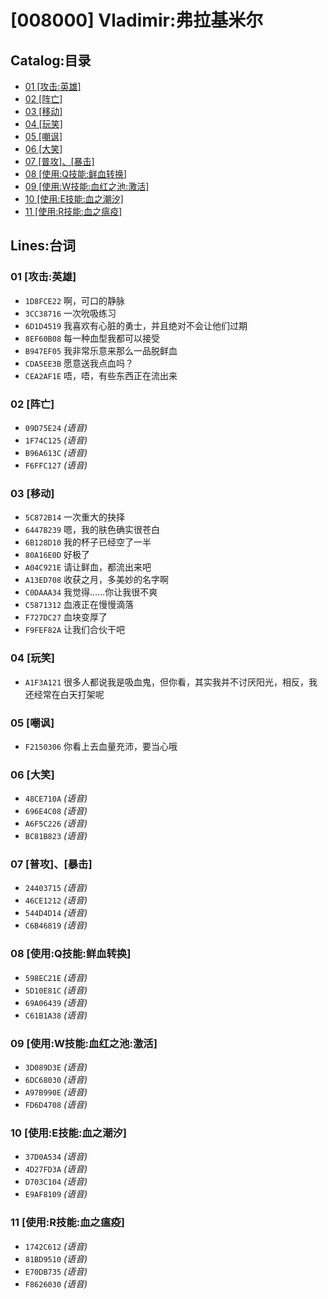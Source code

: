 # [008000] Vladimir:弗拉基米尔
## Catalog:目录
* [01 [攻击:英雄]](#01-攻击英雄)
* [02 [阵亡]](#02-阵亡)
* [03 [移动]](#03-移动)
* [04 [玩笑]](#04-玩笑)
* [05 [嘲讽]](#05-嘲讽)
* [06 [大笑]](#06-大笑)
* [07 [普攻]、[暴击]](#07-普攻暴击)
* [08 [使用:Q技能:鲜血转换]](#08-使用Q技能鲜血转换)
* [09 [使用:W技能:血红之池:激活]](#09-使用W技能血红之池激活)
* [10 [使用:E技能:血之潮汐]](#10-使用E技能血之潮汐)
* [11 [使用:R技能:血之瘟疫]](#11-使用R技能血之瘟疫)
## Lines:台词
### **01 [攻击:英雄]**
- `1D8FCE22` 啊，可口的静脉
- `3CC38716` 一次吮吸练习
- `6D1D4519` 我喜欢有心脏的勇士，并且绝对不会让他们过期
- `8EF60B08` 每一种血型我都可以接受
- `B947EF05` 我非常乐意来那么一品脱鲜血
- `CDA5EE3B` 愿意送我点血吗？
- `CEA2AF1E` 唔，唔，有些东西正在流出来

### **02 [阵亡]**
- `09D75E24` *(语音)*
- `1F74C125` *(语音)*
- `B96A613C` *(语音)*
- `F6FFC127` *(语音)*

### **03 [移动]**
- `5C872B14` 一次重大的抉择
- `6447B239` 嗯，我的肤色确实很苍白
- `6B128D10` 我的杯子已经空了一半
- `80A16E0D` 好极了
- `A04C921E` 请让鲜血，都流出来吧
- `A13ED708` 收获之月，多美妙的名字啊
- `C0DAAA34` 我觉得……你让我很不爽
- `C5871312` 血液正在慢慢滴落
- `F727DC27` 血块变厚了
- `F9FEF82A` 让我们合伙干吧

### **04 [玩笑]**
- `A1F3A121` 很多人都说我是吸血鬼，但你看，其实我并不讨厌阳光，相反，我还经常在白天打架呢

### **05 [嘲讽]**
- `F2150306` 你看上去血量充沛，要当心哦

### **06 [大笑]**
- `48CE710A` *(语音)*
- `696E4C08` *(语音)*
- `A6F5C226` *(语音)*
- `BC81B823` *(语音)*

### **07 [普攻]、[暴击]**
- `24403715` *(语音)*
- `46CE1212` *(语音)*
- `544D4D14` *(语音)*
- `C6B46819` *(语音)*

### **08 [使用:Q技能:鲜血转换]**
- `598EC21E` *(语音)*
- `5D10E81C` *(语音)*
- `69A06439` *(语音)*
- `C61B1A38` *(语音)*

### **09 [使用:W技能:血红之池:激活]**
- `3D089D3E` *(语音)*
- `6DC68030` *(语音)*
- `A97B990E` *(语音)*
- `FD6D4708` *(语音)*

### **10 [使用:E技能:血之潮汐]**
- `37D0A534` *(语音)*
- `4D27FD3A` *(语音)*
- `D703C104` *(语音)*
- `E9AF8109` *(语音)*

### **11 [使用:R技能:血之瘟疫]**
- `1742C612` *(语音)*
- `81BD9510` *(语音)*
- `E70DB735` *(语音)*
- `F8626030` *(语音)*
